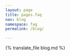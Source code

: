```yaml
---
layout: page
title: pages.faq
nav: blog
namespace: faq
permalink: /blog/

---
```

{% translate_file blog.md %}
